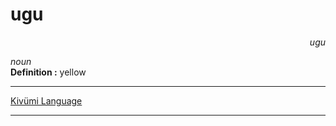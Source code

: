 
# ugu

<div align="right"><i>ugu</i></div>

*noun*  
**Definition :** yellow  

---

[Kivümi Language](../README.md)

---
